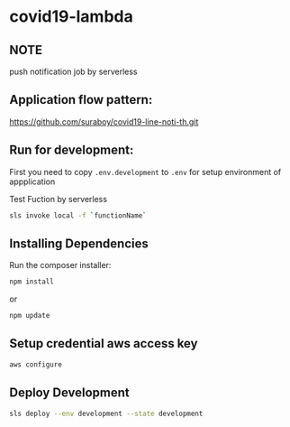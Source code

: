 covid19-lambda
======

NOTE
----
push notification job by serverless 

Application flow pattern:
---------------------
https://github.com/suraboy/covid19-line-noti-th.git

Run for development:
---------------------
First you need to copy `.env.development` to `.env` for setup environment of appplication

Test Fuction by serverless
```bash
sls invoke local -f `functionName`
```

Installing Dependencies
------------------------------------
Run the composer installer:

```bash
npm install
```
or
```bash
npm update
```

Setup credential aws access key
------------------------------------
```bash
aws configure
```

Deploy Development
------------------------------------
```bash
sls deploy --env development --state development
```

